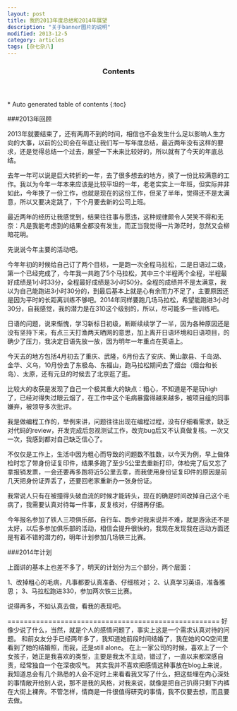 ```yaml
---
layout: post
title: 我的2013年度总结和2014年展望
description: "关于banner图片的说明"
modified: 2013-12-5
category: articles
tags: [杂七杂八]
---
```


<section id="table-of-contents" class="toc">
  <header>
    <h3>Contents</h3>
  </header>
<div id="drawer" markdown="1">
*  Auto generated table of contents
{:toc}
</div>
</section><!-- /#table-of-contents -->

###2013年回顾

2013年就要结束了，还有两周不到的时间，相信也不会发生什么足以影响人生方向的大事，以前的公司会在年底让我们写一写年度总结，最近两年没有这样的要求，还是觉得总结一个过去，展望一下未来比较好的，所以就有了今天的年底总结。

去年一年可以说是巨大转折的一年，去了很多想去的地方，换了一份比较满意的工作。我以为今年一年本来应该是比较平坦的一年，老老实实上一年班，但实际并非如此，今年换了一份工作，也就是现在的这份工作，但呆了半年，觉得还不是太满意，所以又要决定跳了，下个月要去新的公司上班。

最近两年的经历让我感觉到，结果往往事与愿违，这种规律颇令人哭笑不得和无奈：凡是我能考虑到的结果全都没有发生，而正当我觉得一片渺茫时，忽然又会柳暗花明。

先说说今年主要的活动吧。

今年年初的时候给自己订了两个目标，一是跑一次全程马拉松，二是日语过二级，第一个已经完成了，今年我一共跑了5个马拉松，其中三个半程两个全程，半程最好成绩是1小时33分，全程最好成绩是3小时50分。全程的成绩并不是太满意，我以为自己能跑进3小时30分的，到最后基本上就是心有余而力不足了，主要原因还是因为平时的长距离训练不够吧。2014年同样要跑几场马拉松，希望能跑进3小时30分，自我感觉，我的潜力是在310这个级别的，所以，尽可能多一些训练吧。

日语的问题，说来惭愧，学习新标日初级，断断续续学了一半，因为各种原因还是没有坚持下来，有点三天打渔两天晒网的意思，加上离开日语环境和日语项目，的确少了压力，我决定日语先放一放，因为明年一年重点在英语上。

今天去的地方包括4月初去了重庆、武隆，6月份去了安庆、黄山歙县、千岛湖、金华、义乌，10月份去了东极岛、东福山，跑马拉松期间去了烟台（烟台和长岛）、太原，还有元旦的时候去了北京逛了逛。

比较大的收获是发现了自己一个极其重大的缺点：粗心，不知道是不是玩high了，已经对得失过眼云烟了，在工作中这个毛病暴露得越来越多，被项目组的同事嫌弃，被领导多次批评。

我是做编程工作的，举例来讲，问题往往出现在编程过程，没有仔细看需求，缺乏对代码的review，开发完成后忽视测试工作，改完bug后又不认真做复核。一次又一次，我感到都对自己缺乏信心了。

不仅仅是工作上，生活中因为粗心而导致的问题数不胜数，以今天为例，早上做体检时忘了带身份证复印件，结果多跑了至少5公里去重新打印，体检完了后又忘了拿报销发票，一会还要再多跑将近5公里去拿，而我使用身份证复印件的原因是前几天把身份证弄丢了，还要回老家重新办一张身份证。

我常说人只有在被撞得头破血流的时候才能转头，现在的确是时间改掉自己这个毛病了，我需要认真对待每一件事，反复核对，仔细再仔细。

今年报名参加了铁人三项俱乐部，自行车、跑步对我来说并不难，就是游泳还不是太好，以后多参加俱乐部的活动，相信会提升很快的，我现在发现我在运动方面还是有着不错的潜力的，明年计划参加几场铁三比赛。

###2014年计划

上面讲的基本上也差不多了，明天的计划分为三个部分，两个层面：

1、改掉粗心的毛病，凡事都要认真准备、仔细核对；
2、认真学习英语，准备雅思；
3、马拉松跑进330，参加两次铁三比赛。

说得再多，不如认真去做，看我的表现吧。

====================================================
好像少说了什么，当然，就是个人的感情问题了，事实上这是一个需求认真对待的问题。
和前女友分手已经两年多了，我知道她前段时间结婚了，我在她的QQ空间里看到了她的结婚照，而我，还是still alone。
在上一家公司的时候，喜欢上了一个女孩子，她正是我喜欢的类型，主要是我太不主动，错过了，一直以来都深感自责，经常独自一个在深夜叹气。
其实我并不喜欢把感情这种事放在blog上来说，我知道总会有几个熟悉的人会不定时上来看看我又写了什么，把这些埋在内心深处的事情敞开给别人说，那不是我的风格，对我来说，就像是把自己扒得只剩下内裤在大街上裸奔。不管怎样，情商是一件很值得研究的事情，我不仅要去想，而且要去做。



